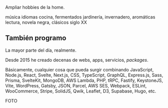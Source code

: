
<script>
  import PageHeader from "$lib/components/PageHeader.svelte";
  import LastDecadeText from '$lib/components/LastDecadeText.svelte';
</script>

<PageHeader title="Sobre mí" />

Ampliar hobbies de la home.

música
idiomas
cocina, fermentados
jardinería, invernadero, aromáticas
lectura, novela negra, clásicos siglo XX

## También programo

La mayor parte del día, realmente.

Desde 2015 he creado decenas de webs, apps, servicios, *packages*.

Básicamente, cualquier cosa que pueda surgir combinando JavaScript, Node.js, React, Svelte, Next.js, CSS, TypeScript, GraphQL, Express.js, Sass, Prisma, SvelteKit, MongoDB, AWS Lambda, PHP, tRPC, Fastify, KeystoneJS, Vite, WordPress, Gatsby, JSON, Parcel, AWS SES, Webpack, ESLint, WooCommerce, Stripe, SolidJS, Qwik, Leaflet, D3, Supabase, Hugo, etc.

FOTO

<LastDecadeText />

